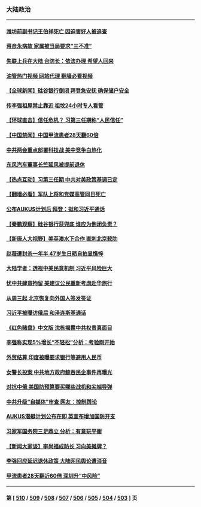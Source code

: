 ### 大陆政治
---
#### [潍坊前副书记王伯祥死亡 因迫害好人被追查](../../pages/ncid277/n13949998.md?03150045) 
#### [蒋彦永病故 家属被当局要求“三不准”](../../pages/ncid277/n13950004.md?03150045) 
#### [失联上兵在大陆 台防长：依法办理 希望人回来](../../pages/ncid277/n13949876.md?03150045) 
#### [油管热门视频 网站代理 翻墙必看视频](http://138.2.39.72:81/youtube.html?epic-marker?03150045)
#### [【全球新闻】硅谷银行倒闭 拜登急安抚 确保储户安全](../../pages/ncid277/n13949970.md?03150045) 
#### [传李强祖屋禁止靠近 祖坟24小时专人看管](../../pages/ncid277/n13949967.md?03150045) 
#### [【环球直击】信任危机？ 习第三任期称“人民信任”](../../pages/ncid277/n13948967.md?03150045) 
#### [【中国禁闻】中国甲流患者28天翻60倍](../../pages/ncid277/n13949690.md?03150045) 
#### [中共两会重点部署科技战 美中竞争白热化](../../pages/ncid277/n13949668.md?03150045) 
#### [东风汽车董事长竺延风被提前退休](../../pages/ncid277/n13949655.md?03150045) 
#### [【热点互动】习第三任期 中共对美政策基调已定](../../pages/ncid277/n13949716.md?03150045) 
#### [【翻墙必看】军队上将和党媒高管同日死亡](../../pages/ncid277/n13949759.md?03150045) 
#### [公布AUKUS计划后 拜登：拟和习近平通话](../../pages/ncid277/n13949736.md?03150045) 
#### [【秦鹏观察】硅谷银行获兜底 谁应为倒闭负责？](../../pages/ncid277/n13949714.md?03150045) 
#### [【新唐人大视野】美英澳水下合作 直刺北京软肋](../../pages/ncid277/n13949693.md?03150045) 
#### [赵薇遭封杀一年半 47岁生日晒自拍显憔悴](../../pages/ncid277/n13949642.md?03150045) 
#### [大陆学者：透视中美民意机制 习近平风险巨大](../../pages/ncid277/n13949648.md?03150045) 
#### [忧中共肆意拘留 美建议公民重新考虑赴华旅行](../../pages/ncid277/n13949646.md?03150045) 
#### [从周三起 北京恢复向外国人签发签证](../../pages/ncid277/n13949649.md?03150045) 
#### [习近平被曝访俄后 和泽连斯基通话](../../pages/ncid277/n13949628.md?03150045) 
#### [《红色赌盘》中文版 沈栋揭露中共权贵真面目](../../pages/ncid277/n13949211.md?03150045) 
#### [李强称实现5%增长“不轻松”分析：考验刚开始](../../pages/ncid277/n13949507.md?03150045) 
#### [外贸结算 印度被曝要求银行等避用人民币](../../pages/ncid277/n13949647.md?03150045) 
#### [女警长投案 中共地方政府鲸吞民企事件再曝光](../../pages/ncid277/n13948107.md?03150045) 
#### [对抗中俄 美国防预算要买哪些战机和尖端导弹](../../pages/ncid277/n13949620.md?03150045) 
#### [中共升级“自媒体”审查 网友：控制舆论](../../pages/ncid277/n13949445.md?03150045) 
#### [AUKUS潜艇计划公布在即 英宣布增加国防开支](../../pages/ncid277/n13949450.md?03150045) 
#### [习家军国务院三足鼎立 分析：有意玩平衡](../../pages/ncid277/n13949266.md?03150045) 
#### [【新闻大家谈】李尚福成防长 习向美摊牌？](../../pages/ncid277/n13949500.md?03150045) 
#### [李强回应延迟退休政策 大陆网民舆论遭消音](../../pages/ncid277/n13949291.md?03150045) 
#### [甲流患者28天翻近60倍 深圳升“中风险”](../../pages/ncid277/n13949377.md?03150045) 

---
#### 第 [ [510](./510.md?03150045) / [509](./509.md?03150045) / [508](./508.md?03150045) / [507](./507.md?03150045) / [506](./506.md?03150045) / [505](./505.md?03150045) / [504](./504.md?03150045) / [503](./503.md?03150045) ] 页
